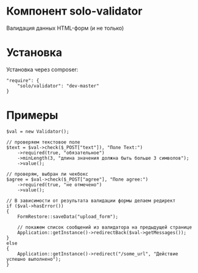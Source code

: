 Компонент solo-validator
==============

Валидация данных HTML-форм (и не только)


Установка
=========

Установка через composer:

	"require": {
		"solo/validator": "dev-master"
	}

Примеры
=======

	$val = new Validator();

	// проверяем текстовое поле
	$text = $val->check($_POST["text"]), "Поле Text:")
		->required(true, "обязательное")
		->minLength(3, "длина значения должна быть больше 3 символов");
		->value();

	// проверям, выбран ли чекбокс
	$agree = $val->check($_POST["agree"], "Поле agree:")
		->required(true, "не отмечено")
		->value();

	// В зависимости от результата валидации формы делаем редирект
	if ($val->hasError())
	{
		FormRestore::saveData("upload_form");

		// покажем список сообщений из валидатора на предыдущей странице
		Application::getInstance()->redirectBack($val->getMessages());
	}
	else
	{
		Application::getInstance()->redirect("/some_url", "Действие успешно выполнено");
	}